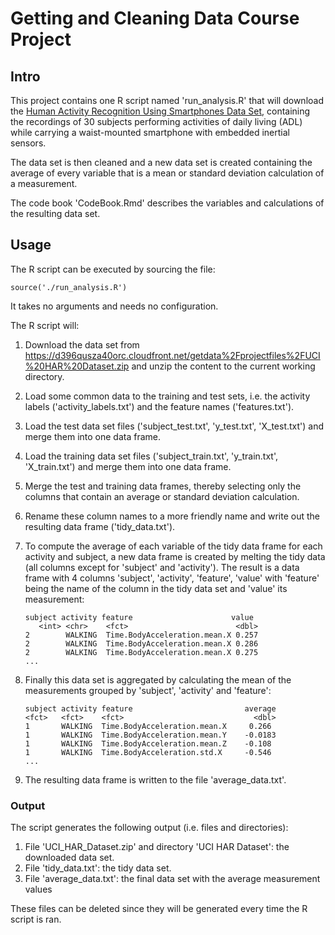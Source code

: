 # Getting and Cleaning Data Course Project

## Intro

This project contains one R script named 'run_analysis.R' that will download the 
[Human Activity Recognition Using Smartphones Data Set](http://archive.ics.uci.edu/ml/datasets/Human+Activity+Recognition+Using+Smartphones), 
containing the recordings of 30 subjects performing activities of daily living (ADL) 
while carrying a waist-mounted smartphone with embedded inertial sensors.

The data set is then cleaned and a new data set is created containing the average of 
every variable that is a mean or standard deviation calculation of a measurement. 

The code book 'CodeBook.Rmd' describes the variables and calculations of the resulting data set.

## Usage

The R script can be executed by sourcing the file:

```{r eval=FALSE}
source('./run_analysis.R')
```

It takes no arguments and needs no configuration.

The R script will:

1. Download the data set from https://d396qusza40orc.cloudfront.net/getdata%2Fprojectfiles%2FUCI%20HAR%20Dataset.zip 
and unzip the content to the current working directory.

2. Load some common data to the training and test sets, i.e. the activity labels ('activity_labels.txt') 
and the feature names ('features.txt').

3. Load the test data set files ('subject_test.txt', 'y_test.txt', 'X_test.txt')
and merge them into one data frame.

4. Load the training data set files ('subject_train.txt', 'y_train.txt', 'X_train.txt')
and merge them into one data frame.

5. Merge the test and training data frames, thereby selecting only the columns that
contain an average or standard deviation calculation.

6. Rename these column names to a more friendly name and write out the resulting data frame ('tidy_data.txt').

7. To compute the average of each variable of the tidy data frame for each activity and subject, 
a new data frame is created by melting the tidy data (all columns except for 'subject' and 'activity').
The result is a data frame with 4 columns 'subject', 'activity', 'feature', 'value' with 'feature' being
the name of the column in the tidy data set and 'value' its measurement:

       subject activity feature                      value
          <int> <chr>    <fct>                        <dbl>
       2        WALKING  Time.BodyAcceleration.mean.X 0.257
       2        WALKING  Time.BodyAcceleration.mean.X 0.286
       2        WALKING  Time.BodyAcceleration.mean.X 0.275
       ...

8. Finally this data set is aggregated by calculating the mean of the measurements 
grouped by 'subject', 'activity' and 'feature':

       subject activity feature                         average
       <fct>   <fct>    <fct>                             <dbl>
       1       WALKING  Time.BodyAcceleration.mean.X     0.266 
       1       WALKING  Time.BodyAcceleration.mean.Y    -0.0183
       1       WALKING  Time.BodyAcceleration.mean.Z    -0.108 
       1       WALKING  Time.BodyAcceleration.std.X     -0.546 
       ...
       
9. The resulting data frame is written to the file 'average_data.txt'.

### Output

The script generates the following output (i.e. files and directories):

1. File 'UCI_HAR_Dataset.zip' and directory 'UCI HAR Dataset': the downloaded data set.
2. File 'tidy_data.txt': the tidy data set.
3. File 'average_data.txt': the final data set with the average measurement values

These files can be deleted since they will be generated every time the R script is ran.
